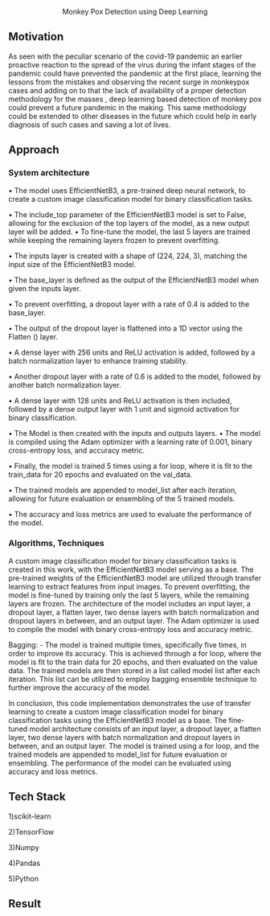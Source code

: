 <p align="center">
Monkey Pox Detection using Deep Learning
</p>


## Motivation

As seen with the peculiar scenario of the covid-19 pandemic an earlier proactive reaction to the spread of  the virus during the infant stages of the pandemic could  have prevented the pandemic at the first place, learning  the lessons from the mistakes and observing the recent  surge in monkeypox cases and adding on to that the lack
of availability of a proper detection methodology for the  masses , deep learning based detection of monkey pox could prevent a future pandemic in the making. This same methodology could be extended to other diseases  in the future which could help in early diagnosis of such  cases and saving a lot of lives.

## Approach 

### System architecture 

•	The model uses EfficientNetB3, a pre-trained deep neural network, to create a custom image classification model for binary classification tasks.

•	The include_top parameter of the EfficientNetB3 model is set to False, allowing for the exclusion of the top layers of the model, as a new output layer will be added.
•	To fine-tune the model, the last 5 layers are trained while keeping the remaining layers frozen to prevent overfitting.

•	The inputs layer is created with a shape of (224, 224, 3), matching the input size of the EfficientNetB3 model.

•	The base_layer is defined as the output of the EfficientNetB3 model when given the inputs layer.

•	To prevent overfitting, a dropout layer with a rate of 0.4 is added to the base_layer.

•	The output of the dropout layer is flattened into a 1D vector using the Flatten () layer.

•	A dense layer with 256 units and ReLU activation is added, followed by a batch normalization layer to enhance training stability.

•	Another dropout layer with a rate of 0.6 is added to the model, followed by another batch normalization layer.

•	A dense layer with 128 units and ReLU activation is then included, followed by a dense output layer with 1 unit and sigmoid activation for binary classification.

•	The Model is then created with the inputs and outputs layers.
•	The model is compiled using the Adam optimizer with a learning rate of 0.001, binary cross-entropy loss, and accuracy metric.

•	Finally, the model is trained 5 times using a for loop, where it is fit to the train_data for 20 epochs and evaluated on the val_data.

•	The trained models are appended to model_list after each iteration, allowing for future evaluation or ensembling of the 5 trained models.

•	The accuracy and loss metrics are used to evaluate the performance of the model.

### Algorithms, Techniques

A custom image classification model for binary classification tasks is created in this work, with the EfficientNetB3 model serving as a base. 
The pre-trained weights of the EfficientNetB3 model are utilized through transfer learning to extract features from input images. To prevent overfitting,
the model is fine-tuned by training only the last 5 layers, while the remaining layers are frozen. The architecture of the model includes an input layer, 
a dropout layer, a flatten layer, two dense layers with batch normalization and dropout layers in between, and an output layer. The Adam optimizer is used
to compile the model with binary cross-entropy loss and accuracy metric.

Bagging: - The model is trained multiple times, specifically five times, in order to improve its accuracy. This is achieved through a for loop, where the model is fit to 
the train data for 20 epochs, and then evaluated on the value data. The trained models are then stored in a list called model list after each iteration. This list can
be utilized to employ bagging ensemble technique to further improve the accuracy of the model.

In conclusion, this code implementation demonstrates the use of transfer learning to create a custom image classification model for binary classification tasks using the EfficientNetB3 model as a base. The fine-tuned model architecture consists of an input layer, a dropout layer, a flatten layer, two dense layers with batch normalization and dropout layers in between, and an output layer. The model is trained using a 
for loop, and the trained models are appended to model_list for future evaluation or ensembling. The performance of the model can be evaluated using accuracy and
loss metrics.



## Tech Stack
1)scikit-learn

2)TensorFlow

3)Numpy

4)Pandas

5)Python


## Result

